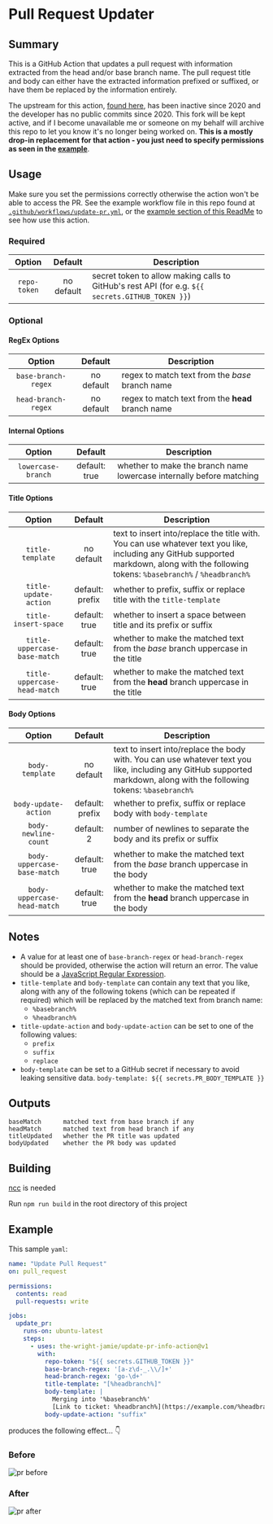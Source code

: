 # Pull Request Updater

## Summary

This is a GitHub Action that updates a pull request with information extracted from the head and/or base branch name. The pull request title and body can either have the extracted information prefixed or suffixed, or have them be replaced by the information entirely.

The upstream for this action, [found here](https://github.com/tzkhan/pr-update-action), has been inactive since 2020 and the developer has no public commits since 2020. This fork will be kept active, and if I become unavailable me or someone on my behalf will archive this repo to let you know it's no longer being worked on. **This is a mostly drop-in replacement for that action - you just need to specify permissions as seen in the [example](#example)**.

## Usage

Make sure you set the permissions correctly otherwise the action won't be able to access the PR. See the example workflow file in this repo found at [`.github/workflows/update-pr.yml`](.github/workflows/update-pr.yml), or the [example section of this ReadMe](#example) to see how use this action.

### Required

| Option | Default | Description | 
| :-: | :-: | -- |
|`repo-token`|                  no default|       secret token to allow making calls to GitHub's rest API (for e.g. `${{ secrets.GITHUB_TOKEN }}`)|


### Optional


#### RegEx Options
| Option | Default | Description | 
| :-: | :-: | -- |
|`base-branch-regex`   |        no default    |   regex to match text from the _base_ branch name|
|`head-branch-regex`   |        no default    |   regex to match text from the **head** branch name|

#### Internal Options
| Option | Default | Description | 
| :-: | :-: | -- |
|`lowercase-branch`    |        default: true  |  whether to make the branch name lowercase internally before matching|

#### Title Options
| Option | Default | Description | 
| :-: | :-: | -- |
|`title-template`        |      no default  |     text to insert into/replace the title with. You can use whatever text you like, including any GitHub supported markdown, along with the following tokens: `%basebranch%` / `%headbranch%`|
|`title-update-action`    |     default: prefix | whether to prefix, suffix or replace title with the `title-template`|
|`title-insert-space`    |      default: true  |  whether to insert a space between title and its prefix or suffix|
|`title-uppercase-base-match` | default: true  |  whether to make the matched text from the _base_ branch uppercase in the title|
|`title-uppercase-head-match` | default: true |   whether to make the matched text from the **head** branch uppercase in the title|

#### Body Options
| Option | Default | Description | 
| :-: | :-: | -- |
|`body-template` |              no default    |   text to insert into/replace the body with. You can use whatever text you like, including any GitHub supported markdown, along with the following tokens: `%basebranch%` | `%headbranch%`|
|`body-update-action`   |       default: prefix | whether to prefix, suffix or replace body with `body-template`|
|`body-newline-count`   |       default: 2      | number of newlines to separate the body and its prefix or suffix|
|`body-uppercase-base-match` |  default: true  |  whether to make the matched text from the _base_ branch uppercase in the body
|`body-uppercase-head-match`  | default: true  |  whether to make the matched text from the **head** branch uppercase in the body|

## Notes

- A value for at least one of `base-branch-regex` or `head-branch-regex` should be provided, otherwise the action will return an error. The value should be a [JavaScript Regular Expression](https://developer.mozilla.org/en-US/docs/Web/JavaScript/Guide/Regular_Expressions).
- `title-template` and `body-template` can contain any text that you like, along with any of the following tokens (which can be repeated if required) which will be replaced by the matched text from branch name:
  - `%basebranch%`
  - `%headbranch%`
- `title-update-action` and `body-update-action` can be set to one of the following values:
  - `prefix`
  - `suffix`
  - `replace`
- `body-template` can be set to a GitHub secret if necessary to avoid leaking sensitive data. `body-template: ${{ secrets.PR_BODY_TEMPLATE }}`

## Outputs

```text
baseMatch      matched text from base branch if any
headMatch      matched text from head branch if any
titleUpdated   whether the PR title was updated
bodyUpdated    whether the PR body was updated
```

## Building

[ncc](https://github.com/vercel/ncc#installation) is needed

Run `npm run build` in the root directory of this project

## Example

This sample `yaml`:

```yaml
name: "Update Pull Request"
on: pull_request

permissions:
  contents: read
  pull-requests: write

jobs:
  update_pr:
    runs-on: ubuntu-latest
    steps:
      - uses: the-wright-jamie/update-pr-info-action@v1
        with:
          repo-token: "${{ secrets.GITHUB_TOKEN }}"
          base-branch-regex: '[a-z\d-_.\\/]+'
          head-branch-regex: 'go-\d+'
          title-template: "[%headbranch%]"
          body-template: |
            Merging into '%basebranch%'
            [Link to ticket: %headbranch%](https://example.com/%headbranch%)
          body-update-action: "suffix"
```

produces the following effect... :point_down:

### Before

![pr before](img/pr-before.png)

### After

![pr after](img/pr-after.png)
